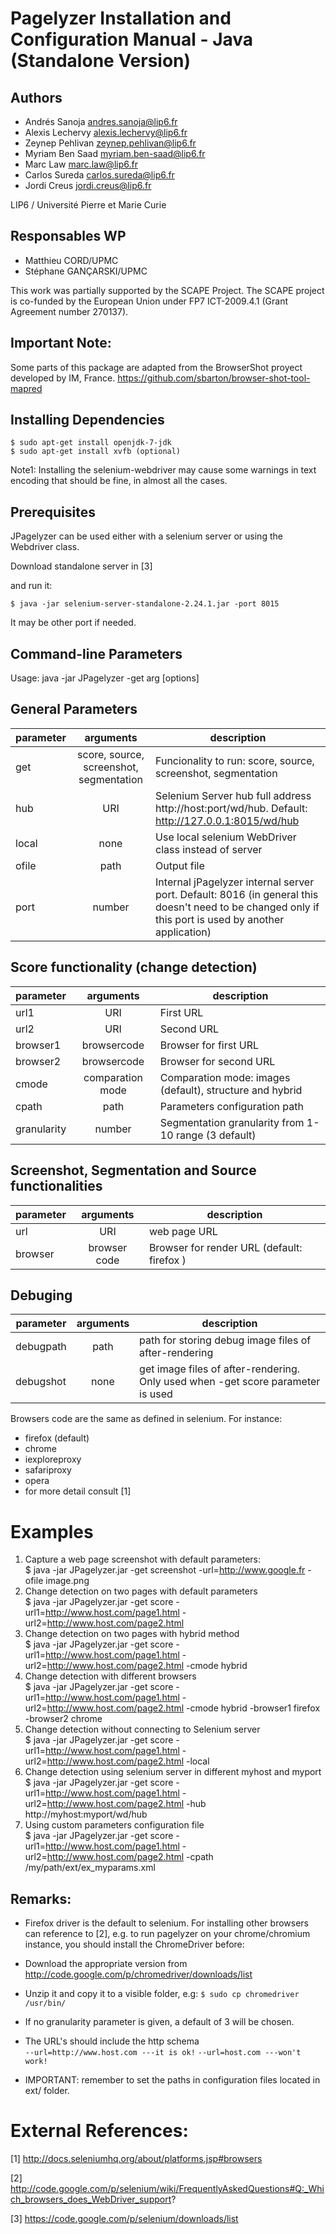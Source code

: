 Pagelyzer Installation and Configuration Manual - Java (Standalone Version)
====================================================================

Authors
-------
* Andrés Sanoja <andres.sanoja@lip6.fr>
* Alexis Lechervy <alexis.lechervy@lip6.fr> 
* Zeynep Pehlivan <zeynep.pehlivan@lip6.fr>
* Myriam Ben Saad <myriam.ben-saad@lip6.fr>
* Marc Law <marc.law@lip6.fr>
* Carlos Sureda <carlos.sureda@lip6.fr>
* Jordi Creus <jordi.creus@lip6.fr>

LIP6 / Université Pierre et Marie Curie

Responsables WP
---------------

* Matthieu CORD/UPMC
* Stéphane GANÇARSKI/UPMC

This work was partially supported by the SCAPE Project. The SCAPE project is co-funded
by the European Union under FP7 ICT-2009.4.1 (Grant Agreement number 270137).

Important Note:
----------------
Some parts of this package are adapted from the BrowserShot proyect developed by IM, France. https://github.com/sbarton/browser-shot-tool-mapred


## Installing Dependencies

    $ sudo apt-get install openjdk-7-jdk
    $ sudo apt-get install xvfb (optional)

Note1: Installing the selenium-webdriver may cause some warnings in text encoding that should be
fine, in almost all the cases.

## Prerequisites

JPagelyzer can be used either with a selenium server or using the Webdriver class.

Download standalone server in [3]

and run it:

    $ java -jar selenium-server-standalone-2.24.1.jar -port 8015

It may be other port if needed.

## Command-line Parameters


Usage: java -jar JPagelyzer -get arg [options]

General Parameters
---------------- 
 
| parameter 	| arguments 							  	| description 													|  
| ------------ | :----------------------------------------: | ------------------------------------------------------------- |  
| get 			| score, source, screenshot, segmentation 	| Funcionality to run: score, source, screenshot, segmentation 	|  
| hub			| URI										| Selenium Server hub full address http://host:port/wd/hub. Default: http://127.0.0.1:8015/wd/hub |  
| local        | none | Use local selenium WebDriver class instead of server |  
| ofile 		| path |     Output file  |  
| port			| number |      Internal jPagelyzer internal server port. Default: 8016 (in general this doesn't need to be changed only if this port is used by another application)  |  
  
Score functionality (change detection)
---------------------------------------
 
| parameter 	| arguments 							  	| description 													|
| ------------ | :----------------------------------------: | ------------------------------------------------------------- |  
| url1 | URI | First URL |
| url2 | URI | Second URL |
| browser1 | browsercode |	Browser for first URL  |
| browser2 | browsercode |	Browser for second URL  |
| cmode | comparation mode | Comparation mode: images (default), structure and hybrid |
| cpath | path | Parameters configuration path  |
| granularity | number | Segmentation granularity from 1-10 range (3 default)  |
 
Screenshot, Segmentation and Source functionalities
-----------------------------------------------------  
 
| parameter 	| arguments 							  	| description 													|
| ------------ | :----------------------------------------: | ------------------------------------------------------------- |  
| url | URI | web page URL | 
| browser |  browser code | Browser for render URL (default: firefox )   | 

Debuging
------------------ 
| parameter 	| arguments 							  	| description 													|
| ------------ | :----------------------------------------: | ------------------------------------------------------------- |  
| debugpath |  path | path for storing debug image files of after-rendering  | 
| debugshot | none | get image files of after-rendering. Only used when -get score parameter is used  | 

Browsers code are the same as defined in selenium. For instance:  
* firefox (default)
* chrome
* iexploreproxy
* safariproxy
* opera
* for more detail consult [1]

# Examples

1. Capture a web page screenshot with default parameters:  
    $ java -jar JPagelyzer.jar -get screenshot -url=http://www.google.fr -ofile image.png
2. Change detection on two pages with default parameters  
    $ java -jar JPagelyzer.jar -get score -url1=http://www.host.com/page1.html -url2=http://www.host.com/page2.html
3. Change detection on two pages with hybrid method  
    $ java -jar JPagelyzer.jar -get score -url1=http://www.host.com/page1.html -url2=http://www.host.com/page2.html -cmode hybrid
4. Change detection with different browsers  
    $ java -jar JPagelyzer.jar -get score -url1=http://www.host.com/page1.html -url2=http://www.host.com/page2.html -cmode hybrid -browser1 firefox -browser2 chrome
4. Change detection without connecting to Selenium server  
    $ java -jar JPagelyzer.jar -get score  -url1=http://www.host.com/page1.html -url2=http://www.host.com/page2.html -local
5. Change detection using selenium server in different myhost and myport  
    $ java -jar JPagelyzer.jar -get score  -url1=http://www.host.com/page1.html -url2=http://www.host.com/page2.html -hub http://myhost:myport/wd/hub  
6. Using custom parameters configuration file  
    $ java -jar JPagelyzer.jar -get score  -url1=http://www.host.com/page1.html -url2=http://www.host.com/page2.html -cpath /my/path/ext/ex_myparams.xml  

## Remarks:
* Firefox driver is the default to selenium. For installing other browsers can reference to [2],
e.g. to run pagelyzer on your chrome/chromium instance, you should install the ChromeDriver before:
* Download the appropriate version from http://code.google.com/p/chromedriver/downloads/list 
* Unzip it and copy it to a visible folder, e.g:
  `$ sudo cp chromedriver /usr/bin/`

* If no granularity parameter is given, a default of 3 will be chosen.
* The URL's should include the http schema  
`--url=http://www.host.com ---it is ok!` 
`--url=host.com ---won't work!`  

* IMPORTANT: remember to set the paths in configuration files located in ext/ folder.

# External References:

[1] http://docs.seleniumhq.org/about/platforms.jsp#browsers  

[2] http://code.google.com/p/selenium/wiki/FrequentlyAskedQuestions#Q:_Which_browsers_does_WebDriver_support?  

[3] https://code.google.com/p/selenium/downloads/list  
